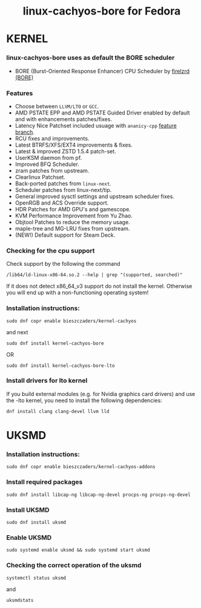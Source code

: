 <div align="center">
 
  <h1 align="center">linux-cachyos-bore for Fedora</h1>
</div>

# KERNEL

### linux-cachyos-bore uses as default the BORE scheduler
- BORE (Burst-Oriented Response Enhancer) CPU Scheduler by [firelzrd (BORE)](https://github.com/firelzrd/bore-scheduler)

### Features
- Choose between `LLVM/LTO` or `GCC`.
- AMD PSTATE EPP and AMD PSTATE Guided Driver enabled by default and with enhancements patches/fixes.
- Latency Nice Patchset included usuage with `ananicy-cpp` [feature branch](https://lore.kernel.org/lkml/20220925143908.10846-1-vincent.guittot@linaro.org/T/#t).
- RCU fixes and improvements.
- Latest BTRFS/XFS/EXT4 improvements & fixes.
- Latest & improved ZSTD 1.5.4 patch-set.
- UserKSM daemon from pf.
- Improved BFQ Scheduler.
- zram patches from upstream.
- Clearlinux Patchset.
- Back-ported patches from `linux-next`.
- Scheduler patches from linux-next/tip.
- General improved sysctl settings and upstream scheduler fixes.
- OpenRGB and ACS Override support.
- HDR Patches for AMD GPU's and gamescope.
- KVM Performance Improvement from Yu Zhao.
- Objtool Patches to reduce the memory usage.
- maple-tree and MG-LRU fixes from upstream.
- (NEW!) Default support for Steam Deck.

### Checking for the cpu support
Check support by the following the command
```
/lib64/ld-linux-x86-64.so.2 --help | grep "(supported, searched)"

```
If it does not detect x86_64_v3 support do not install the kernel. Otherwise you will end up with a non-functioning operating system! 

### Installation instructions:

```
sudo dnf copr enable bieszczaders/kernel-cachyos
```

and next

```
sudo dnf install kernel-cachyos-bore
```

OR
```
sudo dnf install kernel-cachyos-bore-lto
```

### Install drivers for lto kernel
If you build external modules (e.g. for Nvidia graphics card drivers) and use the -lto kernel, you need to install the following dependencies:
```
dnf install clang clang-devel llvm lld
```

# UKSMD

### Installation instructions:

```
sudo dnf copr enable bieszczaders/kernel-cachyos-addons
```

### Install required packages

```
sudo dnf install libcap-ng libcap-ng-devel procps-ng procps-ng-devel
```

### Install UKSMD

```
sudo dnf install uksmd
```

### Enable UKSMD

```
sudo systemd enable uksmd && sudo systemd start uksmd
```

### Checking the correct operation of the uksmd

```
systemctl status uksmd
```

and

```
uksmdstats
```

